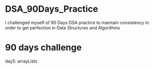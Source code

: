 # DSA_90Days_Practice
I challenged myself of 90 Days DSA practice to maintain consistency in order to get perfection in Data Structures and Algorithms

# 90 days challenge
day5: arrayLists